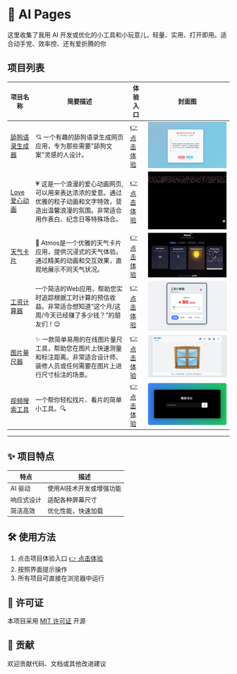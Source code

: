 # 🚀 AI Pages

这里收集了我用 AI 开发或优化的小工具和小玩意儿，轻量、实用、打开即用。适合动手党、效率控、还有爱折腾的你


## 项目列表

| 项目名称           | 简要描述                           | 体验入口                      | 封面图                                   |
|--------------------|------------------------------------|-------------------------------|------------------------------------------|
| [舔狗语录生成器](./dog/README.md)      | 💘 一个有趣的舔狗语录生成网页应用，专为那些需要"舔狗文案"灵感的人设计。        | [👉 点击体验](https://quint11.github.io/ai-pages/dog/index.html)   | ![cover](./dog/cover.png)        |
| [Love 爱心动画](./love/README.md)      | 💗 这是一个浪漫的爱心动画网页, 可以用来表达浓浓的爱意。通过优雅的粒子动画和文字特效，营造出温馨浪漫的氛围。非常适合用作表白、纪念日等特殊场合。       | [👉 点击体验](https://quint11.github.io/ai-pages/love/index.html)   | ![cover](./love/cover.gif)        |
| [天气卡片](./atmos/README.md)      | 🌈 Atmos是一个优雅的天气卡片应用，提供沉浸式的天气体验。通过精美的动画和交互效果，直观地展示不同天气状况。       | [👉 点击体验](https://quint11.github.io/ai-pages/atmos/index.html)   | ![cover](./atmos/cover.gif)        |
| [工资计算器](./working-clock/README.md)      | 一个简洁的Web应用，帮助您实时追踪根据工时计算的预估收益。非常适合想知道“这个月/这周/今天已经赚了多少钱？”的朋友们！😉       | [👉 点击体验](https://quint11.github.io/ai-pages/working-clock/index.html)   | ![cover](./working-clock/cover.png)        |
| [图片量尺器](./image-metering/README.md)      | ✨ 一款简单易用的在线图片量尺工具，帮助您在图片上快速测量和标注距离。非常适合设计师、装修人员或任何需要在图片上进行尺寸标注的场景。       | [👉 点击体验](https://quint11.github.io/ai-pages/image-metering/index.html)   | ![cover](./image-metering/cover.png)        |
| [视频搜索工具](./video-search/README.md)      | 一个帮你轻松找片、看片的简单小工具。🔍       | [👉 点击体验](https://quint11.github.io/ai-pages/video-search/index.html)   | ![cover](./video-search/cover.png)      
---

## ✨ 项目特点

| 特点 | 描述 |
|------|------|
| AI 驱动 | 使用AI技术开发或增强功能 |
| 响应式设计 | 适配各种屏幕尺寸 |
| 简洁高效 | 优化性能，快速加载 |

## 🛠️ 使用方法
1. 点击项目体验入口 [👉 点击体验](https://quint11.github.io/ai-pages)
2. 按照界面提示操作
3. 所有项目可直接在浏览器中运行

## 📜 许可证
本项目采用 [MIT 许可证](./LICENSE) 开源

## 🤝 贡献
欢迎贡献代码、文档或其他改进建议